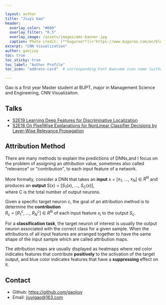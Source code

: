 ```yaml
---

layout: author
title: "Jiuyi Gao"
header:
  overlay_color: "#000"
  overlay_filter: "0.5"
  overlay_image: /assets/images/amc-banner.jpg  
  caption: Photo credit: [**buguroo**](<"https://www.buguroo.com/en/blog/topic/ai">)
excerpt: "CNN Visualization"
author: gaojiuy
toc: true
toc_sticky: true
toc_label: "Author Profile"
toc_icon: "address-card"  # corresponding Font Awesome icon name (without fa prefix)

---
```


Gao is a first year Master student at BUPT, major in Management Science and Engineering, CNN Visualizaiton.

## Talks

- [S2E19 Learning Deep Features for Discriminative Localization](<"https://ai-ml.club/events/seminar-meeting-minutes-2-19/">)  
- [S2E18 On PixelWise Explanations for NonLinear Classifier Decisions by Layer-Wise Relevance Propagation](<"https://ai-ml.club/events/seminar-meeting-minutes-2-18/">)  

## Attribution Method

There are many methods to explain the predictions of DNNs,and I focus on the problem of assigning an *attribution* value, sometimes also called "relevance" or "contribution", to each input feature of a network.  

More formally, consider a DNN that takes an **input** x = [$x_1$, ..., $x_N$] ∈ $R^N$ and produces an **output** S(x) = [$S_1(x)$, ..., $S_C(x)$],  
where C is the total number of output neurons.  

Given a specific target neuron c, the goal of an attribution method is to determine the **contribution**  
$R_c$ = [$R_1^c$, ..., $R_N^c$] ∈ $R^N$ of each input feature $x_i$ to the output $S_c$.

For a **classification task**, the target neuron of interest is usually the output neuron associated with the correct class for a given sample. When the attributions of all input features are arranged together to have the same shape of the input sample which are called attribution maps.  

The attribution maps are usually displayed as heatmaps where red color indicates features that contribute **positively** to the activation of the target output, and blue color indicates features that have a **suppressing** effect on it.  

## Contact

- Github: <https://github.com/gaojiuy>  
- Email: <jiuyigao@163.com>  
